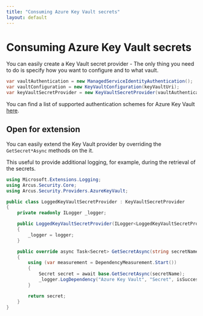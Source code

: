 ```yaml
---
title: "Consuming Azure Key Vault secrets"
layout: default
---
```


# Consuming Azure Key Vault secrets
You can easily create a Key Vault secret provider - The only thing you need to do is specify how you want to configure and to what vault.

```csharp
var vaultAuthentication = new ManagedServiceIdentityAuthentication();
var vaultConfiguration = new KeyVaultConfiguration(keyVaultUri);
var keyVaultSecretProvider = new KeyVaultSecretProvider(vaultAuthentication, vaultConfiguration)
```

You can find a list of supported authentication schemes for Azure Key Vault [here](../auth/azure-key-vault.md).

## Open for extension
You can easily extend the Key Vault provider by overriding the `GetSecret*Async` methods on the it.

This useful to provide additional logging, for example, during the retrieval of the secrets.

```csharp
using Microsoft.Extensions.Logging;
using Arcus.Security.Core;
using Arcus.Security.Providers.AzureKeyVault;

public class LoggedKeyVaultSecretProvider : KeyVaultSecretProvider
{
    private readonly ILogger _logger;

    public LoggedKeyVaultSecretProvider(ILogger<LoggedKeyVaultSecretProvider> logger)
    {
        _logger = logger;
    }

    public override async Task<Secret> GetSecretAsync(string secretName)
    {
        using (var measurement = DependencyMeasurement.Start())
        {
            Secret secret = await base.GetSecretAsync(secretName);
            _logger.LogDependency("Azure Key Vault", "Secret", isSuccessful: true, startTime: measurement.StartTime, duration: measurement.Elapsed);
        }

        return secret;
    }
}
```

